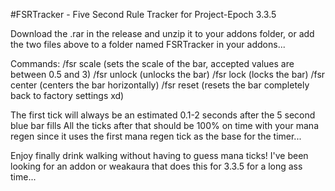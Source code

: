 #FSRTracker - Five Second Rule Tracker for Project-Epoch 3.3.5

Download the .rar in the release and unzip it to your addons folder, or add the two files above to a folder named FSRTracker in your addons...

Commands:
/fsr scale (sets the scale of the bar, accepted values are between 0.5 and 3)
/fsr unlock (unlocks the bar)
/fsr lock (locks the bar)
/fsr center (centers the bar horizontally)
/fsr reset (resets the bar completely back to factory settings xd)

The first tick will always be an estimated 0.1-2 seconds after the 5 second blue bar fills
All the ticks after that should be 100% on time with your mana regen since it uses the first mana regen tick as the base for the timer...

Enjoy finally drink walking without having to guess mana ticks! I've been looking for an addon or weakaura that does this for 3.3.5 for a long ass time...
